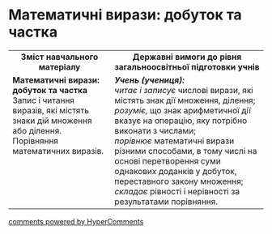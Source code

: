 <div id="hypercomments_widget" class="js-hypercomments-widget invisible"></div>

# Математичні вирази: добуток та частка
<table>
  <tr>
    <td width="40%" align="center"><b>Зміст навчального матеріалу<b></td>
    <td width="60%" align="center"><b>Державні вимоги до рівня загальноосвітньої підготовки учнів</b></td>
  </tr>
  <tr>
    <td width="40%" style="vertical-align:top !important;"><b>Математичні вирази: добуток та частка</b><br>
Запис і читання виразів, які містять знаки дій множення або ділення.<br>
Порівняння математичних виразів.<br></td>
    <td width="60%" style="vertical-align:top !important;"><i><b>Учень (учениця):</b></i><br>
<i>читає і записує</i> числові вирази, які містять знак дії множення, ділення;<br>
<i>розуміє,</i> що знак арифметичної дії вказує на операцію, яку потрібно виконати з числами;<br>
<i>порівнює</i> математичні вирази різними способами, в тому числі на основі перетворення суми однакових доданків у добуток, переставного закону множення;<br>
<i>складає</i> рівності і нерівності за результатами порівняння.<br></td>
  </tr>
</table>

<div class="js-hypercomments-container">
    <a href="http://hypercomments.com" class="hc-link" title="comments widget">comments powered by HyperComments</a>
</div>